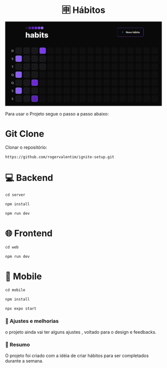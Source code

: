 <div align="center">
<h1>🈸 Hábitos</h1>
</div>

<div align="center">
<img src="/.github/habits.png">
</div>

<p>Para usar o Projeto segue o passo a passo abaixo:</p>

<h1>Git Clone</h1>
<p>Clonar o repositório:</p>

```
https://github.com/rogervalentim/ignite-setup.git
``` 

<h1>💻 Backend</h1>

```
cd server
```

```
npm install
```

```
npm run dev
```

<h1>🌐 Frontend</h1>

```
cd web
```

```
npm run dev
```

<h1>📱 Mobile</h1>

```
cd mobile
```

```
npm install 
```

```
npx expo start
```

### 🚧 Ajustes e melhorias

o projeto ainda vai ter alguns ajustes , voltado para o design e feedbacks.

### 📝 Resumo

O projeto foi criado com a idéia de criar hábitos para ser completados durante a semana.


